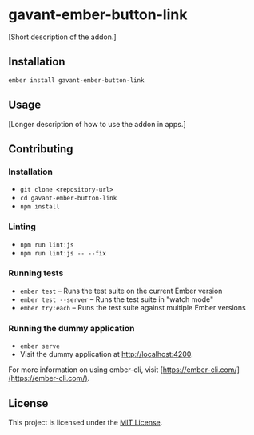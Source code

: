 gavant-ember-button-link
==============================================================================

[Short description of the addon.]

Installation
------------------------------------------------------------------------------

```
ember install gavant-ember-button-link
```


Usage
------------------------------------------------------------------------------

[Longer description of how to use the addon in apps.]


Contributing
------------------------------------------------------------------------------

### Installation

* `git clone <repository-url>`
* `cd gavant-ember-button-link`
* `npm install`

### Linting

* `npm run lint:js`
* `npm run lint:js -- --fix`

### Running tests

* `ember test` – Runs the test suite on the current Ember version
* `ember test --server` – Runs the test suite in "watch mode"
* `ember try:each` – Runs the test suite against multiple Ember versions

### Running the dummy application

* `ember serve`
* Visit the dummy application at [http://localhost:4200](http://localhost:4200).

For more information on using ember-cli, visit [https://ember-cli.com/](https://ember-cli.com/).

License
------------------------------------------------------------------------------

This project is licensed under the [MIT License](LICENSE.md).
